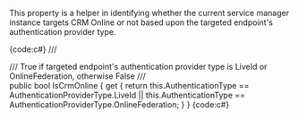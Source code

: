 This property is a helper in identifying whether the current service manager instance targets CRM Online or not based upon the targeted endpoint's authentication provider type.

{code:c#}
/// <summary>
/// True if targeted endpoint's authentication provider type is LiveId or OnlineFederation, otherwise False
/// </summary>
public bool IsCrmOnline
{
    get
    {
        return this.AuthenticationType == AuthenticationProviderType.LiveId
            || this.AuthenticationType == AuthenticationProviderType.OnlineFederation;
    }
}
{code:c#}
